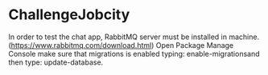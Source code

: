 # ChallengeJobcity

In order to test the chat app, RabbitMQ server must be installed in machine. (https://www.rabbitmq.com/download.html)
Open Package Manage Console make sure that migrations is enabled typing: enable-migrationsand then type: update-database.
